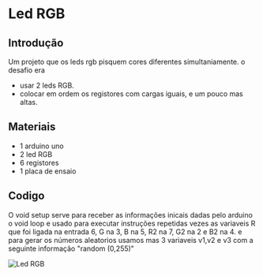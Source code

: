 # Led RGB

## Introdução 

Um projeto que os leds rgb pisquem cores diferentes simultaniamente.
o desafio era

- usar 2 leds RGB.
- colocar em ordem os registores com cargas iguais, e um pouco mas altas.

## Materiais 

- 1 arduino uno
- 2 led RGB
- 6 registores
- 1 placa de ensaio

## Codigo

O void setup serve para receber as informações inicais dadas pelo arduino
o void loop e usado para executar instruções repetidas vezes
as variaveis R que foi ligada na entrada 6, G na 3, B na 5, R2 na 7, G2 na 2 e B2 na 4.
e para gerar os números aleatorios usamos mas 3 variaveis v1,v2 e v3 com a seguinte informação "random (0,255)"

![ Led RGB](ledrgb.png)
